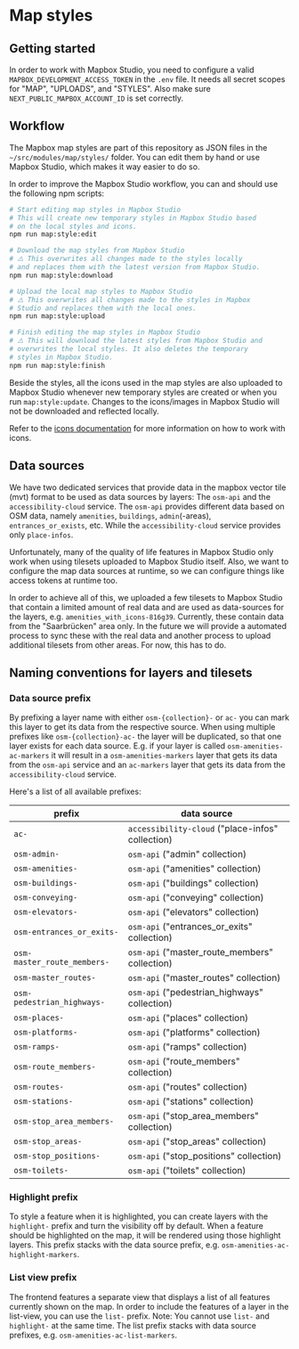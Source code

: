 # Map styles

## Getting started

In order to work with Mapbox Studio, you need to configure a valid `MAPBOX_DEVELOPMENT_ACCESS_TOKEN` in the `.env` file. It needs all secret scopes for "MAP", "UPLOADS",  and "STYLES". Also make sure `NEXT_PUBLIC_MAPBOX_ACCOUNT_ID` is set correctly.

## Workflow

The Mapbox map styles are part of this repository as JSON files in the `~/src/modules/map/styles/` folder. You can edit them by hand or use Mapbox Studio, which makes it way easier to do so.

In order to improve the Mapbox Studio workflow, you can and should use the following npm scripts:

```bash
# Start editing map styles in Mapbox Studio
# This will create new temporary styles in Mapbox Studio based 
# on the local styles and icons.
npm run map:style:edit

# Download the map styles from Mapbox Studio
# ⚠️ This overwrites all changes made to the styles locally
# and replaces them with the latest version from Mapbox Studio.
npm run map:style:download

# Upload the local map styles to Mapbox Studio
# ⚠️ This overwrites all changes made to the styles in Mapbox 
# Studio and replaces them with the local ones.
npm run map:style:upload

# Finish editing the map styles in Mapbox Studio
# ⚠️ This will download the latest styles from Mapbox Studio and 
# overwrites the local styles. It also deletes the temporary 
# styles in Mapbox Studio.
npm run map:style:finish
```

Beside the styles, all the icons used in the map styles are also uploaded to Mapbox Studio whenever new temporary styles are created or when you run `map:style:update`. Changes to the icons/images in Mapbox Studio will not be downloaded and reflected locally.

Refer to the [icons documentation](03.icons.md) for more information on how to work with icons.

## Data sources

We have two dedicated services that provide data in the mapbox vector tile (mvt) format to be used as data sources by layers: The `osm-api` and the `accessibility-cloud` service. The `osm-api` provides different data based on OSM data, namely `amenities`, `buildings`, `admin`(-areas), `entrances_or_exists`, etc. While the `accessibility-cloud` service provides only `place-infos`.

Unfortunately, many of the quality of life features in Mapbox Studio only work when using tilesets uploaded to Mapbox Studio itself. Also, we want to configure the map data sources at runtime, so we can configure things like access tokens at runtime too.

In order to achieve all of this, we uploaded a few tilesets to Mapbox Studio that contain a limited amount of real data and are used as data-sources for the layers, e.g. `amenities_with_icons-816g39`. Currently, these contain data from the "Saarbrücken" area only. In the future we will provide a automated process to sync these with the real data and another process to upload additional tilesets from other areas. For now, this has to do.

## Naming conventions for layers and tilesets

### Data source prefix

By prefixing a layer name with either `osm-{collection}-` or `ac-` you can mark this layer to get its data from the respective source. When using multiple prefixes like `osm-{collection}-ac-` the layer will be duplicated, so that one layer exists for each data source. E.g. if your layer is called `osm-amenities-ac-markers` it will result in a `osm-amenities-markers` layer that gets its data from the `osm-api` service and an `ac-markers` layer that gets its data from the `accessibility-cloud` service.

Here's a list of all available prefixes:

| prefix                      | data source                                      |
|-----------------------------|--------------------------------------------------|
| `ac-`                       | `accessibility-cloud` ("place-infos" collection) |
| `osm-admin-`                | `osm-api` ("admin" collection)                   | 
| `osm-amenities-`            | `osm-api` ("amenities" collection)               | 
| `osm-buildings-`            | `osm-api` ("buildings" collection)               | 
| `osm-conveying-`            | `osm-api` ("conveying" collection)               | 
| `osm-elevators-`            | `osm-api` ("elevators" collection)               | 
| `osm-entrances_or_exits-`   | `osm-api` ("entrances_or_exits" collection)      | 
| `osm-master_route_members-` | `osm-api` ("master_route_members" collection)    | 
| `osm-master_routes-`        | `osm-api` ("master_routes" collection)           | 
| `osm-pedestrian_highways-`  | `osm-api` ("pedestrian_highways" collection)     | 
| `osm-places-`               | `osm-api` ("places" collection)                  | 
| `osm-platforms-`            | `osm-api` ("platforms" collection)               | 
| `osm-ramps-`                | `osm-api` ("ramps" collection)                   | 
| `osm-route_members-`        | `osm-api` ("route_members" collection)           | 
| `osm-routes-`               | `osm-api` ("routes" collection)                  | 
| `osm-stations-`             | `osm-api` ("stations" collection)                | 
| `osm-stop_area_members-`    | `osm-api` ("stop_area_members" collection)       | 
| `osm-stop_areas-`           | `osm-api` ("stop_areas" collection)              | 
| `osm-stop_positions-`       | `osm-api` ("stop_positions" collection)          | 
| `osm-toilets-`              | `osm-api` ("toilets" collection)                 | 

### Highlight prefix

To style a feature when it is highlighted, you can create layers with the `highlight-` prefix and turn the visibility off by default. When a feature should be highlighted on the map, it will be rendered using those highlight layers. This prefix stacks with the data source prefix, e.g. `osm-amenities-ac-highlight-markers`.

### List view prefix

The frontend features a separate view that displays a list of all features currently shown on the map. In order to include the features of a layer in the list-view, you can use the `list-` prefix. Note: You cannot use `list-` and `highlight-` at the same time. The list prefix stacks with data source prefixes, e.g. `osm-amenities-ac-list-markers`.

